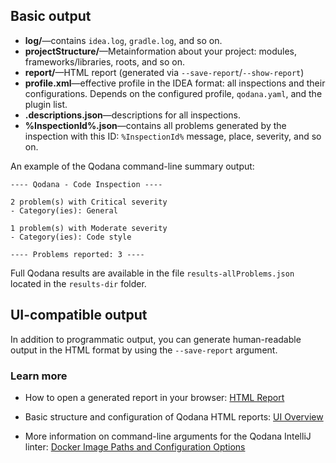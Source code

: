 [//]: # (title: Qodana IntelliJ Output Formats)

## Basic output

- **log/**&mdash;contains  `idea.log`, `gradle.log`, and so on.
- **projectStructure/**&mdash;Metainformation about your project: modules, frameworks/libraries, roots, and so on.
- **report/**&mdash;HTML report (generated via `--save-report`/`--show-report`)
- **profile.xml**&mdash;effective profile in the IDEA format: all inspections and their configurations. Depends on the configured profile, `qodana.yaml`, and the plugin list.
- **.descriptions.json**&mdash;descriptions for all inspections.
- **%InspectionId%.json**&mdash;contains all problems generated by the inspection with this ID: `%InspectionId%` message, place, severity, and so on.

An example of the Qodana command-line summary output:
```shell
---- Qodana - Code Inspection ----

2 problem(s) with Critical severity
- Category(ies): General

1 problem(s) with Moderate severity
- Category(ies): Code style

---- Problems reported: 3 ----
```
Full Qodana results are available in the file `results-allProblems.json` located in the `results-dir` folder.

## UI-compatible output

In addition to programmatic output, you can generate human-readable output in the HTML format by using the `--save-report` argument.

### Learn more

* How to open a generated report in your browser: [HTML Report](html-report.md)

* Basic structure and configuration of Qodana HTML reports: [UI Overview](ui-overview.md)

* More information on command-line arguments for the Qodana IntelliJ linter: [Docker Image Paths and Configuration Options](qodana-intellij-docker-techs.md)